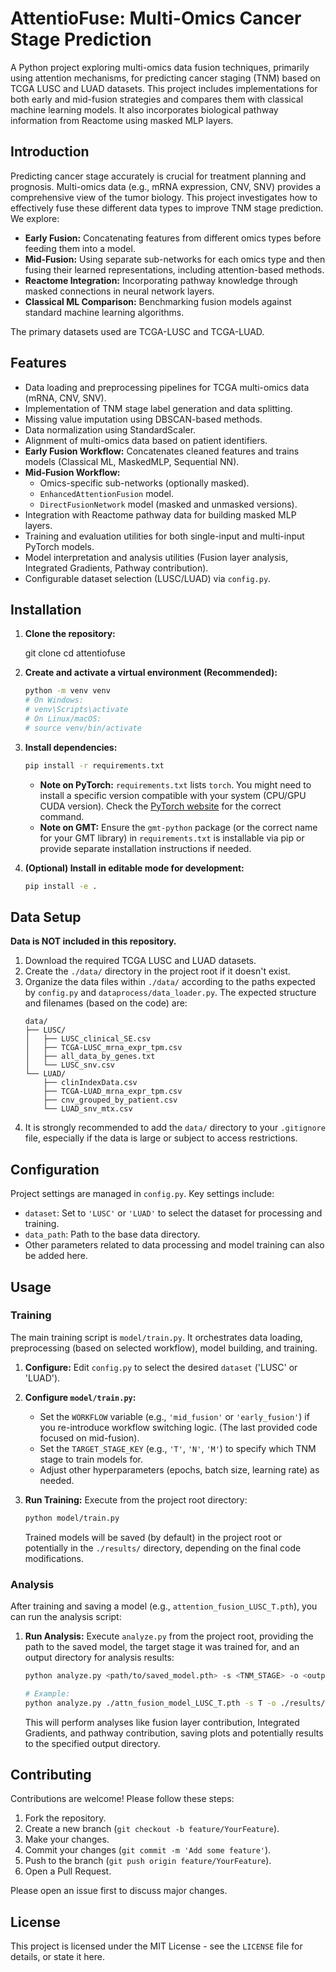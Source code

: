 # AttentioFuse: Multi-Omics Cancer Stage Prediction

A Python project exploring multi-omics data fusion techniques, primarily using attention mechanisms, for predicting cancer staging (TNM) based on TCGA LUSC and LUAD datasets. This project includes implementations for both early and mid-fusion strategies and compares them with classical machine learning models. It also incorporates biological pathway information from Reactome using masked MLP layers.

## Introduction

Predicting cancer stage accurately is crucial for treatment planning and prognosis. Multi-omics data (e.g., mRNA expression, CNV, SNV) provides a comprehensive view of the tumor biology. This project investigates how to effectively fuse these different data types to improve TNM stage prediction. We explore:

* **Early Fusion:** Concatenating features from different omics types before feeding them into a model.
* **Mid-Fusion:** Using separate sub-networks for each omics type and then fusing their learned representations, including attention-based methods.
* **Reactome Integration:** Incorporating pathway knowledge through masked connections in neural network layers.
* **Classical ML Comparison:** Benchmarking fusion models against standard machine learning algorithms.

The primary datasets used are TCGA-LUSC and TCGA-LUAD.

## Features

* Data loading and preprocessing pipelines for TCGA multi-omics data (mRNA, CNV, SNV).
* Implementation of TNM stage label generation and data splitting.
* Missing value imputation using DBSCAN-based methods.
* Data normalization using StandardScaler.
* Alignment of multi-omics data based on patient identifiers.
* **Early Fusion Workflow:** Concatenates cleaned features and trains models (Classical ML, MaskedMLP, Sequential NN).
* **Mid-Fusion Workflow:**
  * Omics-specific sub-networks (optionally masked).
  * `EnhancedAttentionFusion` model.
  * `DirectFusionNetwork` model (masked and unmasked versions).
* Integration with Reactome pathway data for building masked MLP layers.
* Training and evaluation utilities for both single-input and multi-input PyTorch models.
* Model interpretation and analysis utilities (Fusion layer analysis, Integrated Gradients, Pathway contribution).
* Configurable dataset selection (LUSC/LUAD) via `config.py`.

## Installation

1. **Clone the repository:**

   git clone [<GitHub URL>](https://github.com/YuHang-aw/AttentioFuse.git)
   cd attentiofuse
2. **Create and activate a virtual environment (Recommended):**

   ```bash
   python -m venv venv
   # On Windows:
   # venv\Scripts\activate
   # On Linux/macOS:
   # source venv/bin/activate
   ```
3. **Install dependencies:**

   ```bash
   pip install -r requirements.txt
   ```

   * **Note on PyTorch:** `requirements.txt` lists `torch`. You might need to install a specific version compatible with your system (CPU/GPU CUDA version). Check the [PyTorch website](https://pytorch.org/get-started/locally/) for the correct command.
   * **Note on GMT:** Ensure the `gmt-python` package (or the correct name for your GMT library) in `requirements.txt` is installable via pip or provide separate installation instructions if needed.
4. **(Optional) Install in editable mode for development:**

   ```bash
   pip install -e .
   ```

## Data Setup

**Data is NOT included in this repository.**

1. Download the required TCGA LUSC and LUAD datasets.
2. Create the `./data/` directory in the project root if it doesn't exist.
3. Organize the data files within `./data/` according to the paths expected by `config.py` and `dataprocess/data_loader.py`. The expected structure and filenames (based on the code) are:
   ```
   data/
   ├── LUSC/
   │   ├── LUSC_clinical_SE.csv
   │   ├── TCGA-LUSC_mrna_expr_tpm.csv
   │   ├── all_data_by_genes.txt
   │   └── LUSC_snv.csv
   └── LUAD/
       ├── clinIndexData.csv
       ├── TCGA-LUAD_mrna_expr_tpm.csv
       ├── cnv_grouped_by_patient.csv
       └── LUAD_snv_mtx.csv
   ```
4. It is strongly recommended to add the `data/` directory to your `.gitignore` file, especially if the data is large or subject to access restrictions.

## Configuration

Project settings are managed in `config.py`. Key settings include:

* `dataset`: Set to `'LUSC'` or `'LUAD'` to select the dataset for processing and training.
* `data_path`: Path to the base data directory.
* Other parameters related to data processing and model training can also be added here.

## Usage

### Training

The main training script is `model/train.py`. It orchestrates data loading, preprocessing (based on selected workflow), model building, and training.

1. **Configure:** Edit `config.py` to select the desired `dataset` ('LUSC' or 'LUAD').
2. **Configure `model/train.py`:**

   * Set the `WORKFLOW` variable (e.g., `'mid_fusion'` or `'early_fusion'`) if you re-introduce workflow switching logic. (The last provided code focused on mid-fusion).
   * Set the `TARGET_STAGE_KEY` (e.g., `'T'`, `'N'`, `'M'`) to specify which TNM stage to train models for.
   * Adjust other hyperparameters (epochs, batch size, learning rate) as needed.
3. **Run Training:** Execute from the project root directory:

   ```bash
   python model/train.py
   ```

   Trained models will be saved (by default) in the project root or potentially in the `./results/` directory, depending on the final code modifications.

### Analysis

After training and saving a model (e.g., `attention_fusion_LUSC_T.pth`), you can run the analysis script:

1. **Run Analysis:** Execute `analyze.py` from the project root, providing the path to the saved model, the target stage it was trained for, and an output directory for analysis results:

   ```bash
   python analyze.py <path/to/saved_model.pth> -s <TNM_STAGE> -o <output_directory_path>

   # Example:
   python analyze.py ./attn_fusion_model_LUSC_T.pth -s T -o ./results/LUSC_T_attn_analysis
   ```

   This will perform analyses like fusion layer contribution, Integrated Gradients, and pathway contribution, saving plots and potentially results to the specified output directory.

## Contributing

Contributions are welcome! Please follow these steps:

1. Fork the repository.
2. Create a new branch (`git checkout -b feature/YourFeature`).
3. Make your changes.
4. Commit your changes (`git commit -m 'Add some feature'`).
5. Push to the branch (`git push origin feature/YourFeature`).
6. Open a Pull Request.

Please open an issue first to discuss major changes.

## License

This project is licensed under the MIT License - see the `LICENSE` file for details, or state it here.
